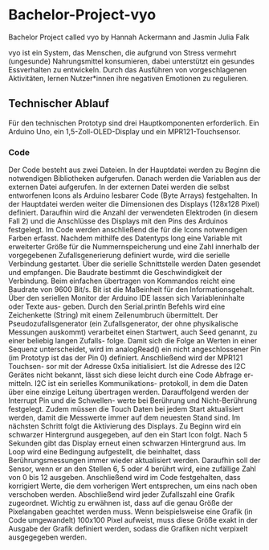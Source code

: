 # Bachelor-Project-vyo
Bachelor Project called vyo by Hannah Ackermann and Jasmin Julia Falk

vyo ist ein System, das Menschen, die aufgrund von Stress vermehrt (ungesunde) Nahrungsmittel konsumieren, dabei unterstützt ein gesundes Essverhalten zu entwickeln. Durch das Ausführen von vorgeschlagenen Aktivitäten, lernen Nutzer*innen ihre negativen Emotionen zu regulieren.

## Technischer Ablauf
Für den technischen Prototyp sind drei Hauptkomponenten erforderlich. Ein Arduino Uno, ein 1,5-Zoll-OLED-Display und ein MPR121-Touchsensor.

### Code
Der Code besteht aus zwei Dateien. In der Hauptdatei werden zu Beginn die notwendigen Bibliotheken aufgerufen. Danach werden die Variablen aus der externen Datei aufgerufen. In der externen Datei werden die selbst entworfenen Icons als Arduino lesbarer Code (Byte Arrays) festgehalten. In der Hauptdatei werden weiter die Dimensionen des Displays (128x128 Pixel) definiert. Daraufhin wird
die Anzahl der verwendeten Elektroden (in diesem Fall 2) und die Anschlüsse des Displays mit den Pins des Arduinos festgelegt. Im Code werden anschließend die für die Icons notwendigen Farben erfasst.
Nachdem mithilfe des Datentyps long eine Variable mit erweiterter Größe für die Nummernspeicherung und eine Zahl innerhalb der vorgegebenen Zufallsgenerierung definiert wurde, wird die serielle Verbindung gestartet. Über die serielle Schnittstelle werden Daten gesendet und empfangen. Die Baudrate bestimmt die Geschwindigkeit der Verbindung. Beim einfachen übertragen von Kommandos reicht eine Baudrate von 9600 Bit/s. Bit ist die Maßeinheit für den Informationsgehalt.
Über den seriellen Monitor der Arduino IDE lassen sich Variableninhalte oder Texte aus- geben. Durch den Serial.println Befehls wird eine Zeichenkette (String) mit einem Zeilenumbruch übermittelt.
Der Pseudozufallsgenerator (ein Zufallsgenerator, der ohne physikalische Messungen auskommt) verarbeitet einen Startwert, auch Seed genannt, zu einer beliebig langen Zufalls- folge. Damit sich die Folge an Werten in einer Sequenz unterscheidet, wird im analogRead() ein nicht angeschlossener Pin (im Prototyp ist das der Pin 0) definiert.
Anschließend wird der MPR121 Touchsen- sor mit der Adresse 0x5a initialisiert. Ist die Adresse des I2C Gerätes nicht bekannt, lässt sich diese leicht durch eine Code Abfrage er- mitteln. I2C ist ein serielles Kommunikations- protokoll, in dem die Daten über eine einzige
Leitung übertragen werden. Darauffolgend werden der Interrupt Pin und die Schwellen- werte bei Berührung und Nicht-Berührung festgelegt. Zudem müssen die Touch Daten bei jedem Start aktualisiert werden, damit die Messwerte immer auf dem neuesten Stand sind.
Im nächsten Schritt folgt die Aktivierung
des Displays. Zu Beginn wird ein schwarzer Hintergrund ausgegeben, auf den ein Start Icon folgt. Nach 5 Sekunden gibt das Display erneut einen schwarzen Hintergrund aus.
Im Loop wird eine Bedingung aufgestellt,
die beinhaltet, dass Berührungsmessungen immer wieder aktualisiert werden. Daraufhin soll der Sensor, wenn er an den Stellen 6, 5 oder 4 berührt wird, eine zufällige Zahl von 0 bis 12 ausgeben. Anschließend wird im Code festgehalten, dass korrigiert Werte, die dem vorherigen Wert entsprechen, um eins nach oben verschoben werden.
Abschließend wird jeder Zufallszahl eine Grafik zugeordnet. Wichtig zu erwähnen ist, dass auf die genau Größe der Pixelangaben geachtet werden muss. Wenn beispielsweise eine Grafik (in Code umgewandelt) 100x100 Pixel aufweist, muss diese Größe exakt in der Ausgabe der Grafik definiert werden, sodass die Grafiken nicht verpixelt ausgegegeben werden.
